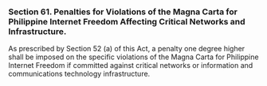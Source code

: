 ### Section 61. Penalties for Violations of the Magna Carta for Philippine Internet Freedom Affecting Critical Networks and Infrastructure.

As prescribed by Section 52 (a) of this Act, a penalty one degree higher shall be imposed on the specific violations of the Magna Carta for Philippine
Internet Freedom if committed against critical networks or information and communications technology infrastructure.

